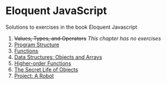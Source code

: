 # Eloquent JavaScript

Solutions to exercises in the book Eloquent Javascript

1. ~~Values, Types, and Operators~~ *This chapter has no exercises*
2. [Program Structure](./02-program-structure.md)
3. [Functions](./03-functions.md)
4. [Data Structures: Objects and Arrays](./04-data-structures.md)
5. [Higher-order Functions](./05-higher-order-functions.md)
6. [The Secret Life of Objects](./06-the-secret-life-of-objects.md)
7. [Project: A Robot](./07-project-a-robot.md)
